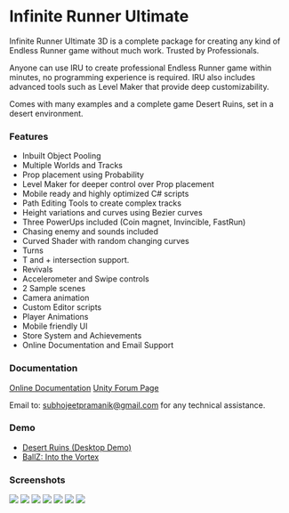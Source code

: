# Infinite Runner Ultimate

Infinite Runner Ultimate 3D is a complete package for creating any kind of Endless Runner game without much work. Trusted by Professionals. 

Anyone can use IRU to create professional Endless Runner game within minutes, no programming experience is required. IRU also includes advanced tools such as Level Maker that provide deep customizability.

Comes with many examples and a complete game Desert Ruins, set in a desert environment. 

### Features 
* Inbuilt Object Pooling
* Multiple Worlds and Tracks 
* Prop placement using Probability
* Level Maker for deeper control over Prop placement
* Mobile ready and highly optimized C# scripts
* Path Editing Tools to create complex tracks
* Height variations and curves using Bezier curves
* Three PowerUps included (Coin magnet, Invincible, FastRun) 
* Chasing enemy and sounds included 
* Curved Shader with random changing curves
* Turns 
* T and + intersection support.
* Revivals 
* Accelerometer and Swipe controls
* 2 Sample scenes
* Camera animation
* Custom Editor scripts 
* Player Animations
* Mobile friendly UI 
* Store System and Achievements 
* Online Documentation and Email Support

### Documentation
[Online Documentation](http://www.subhojeet.in/irudocs/)
[Unity Forum Page](http://forum.unity3d.com/threads/infinite-runner-ultimate-coming-soon.272328/)

Email to: subhojeetpramanik@gmail.com for any technical assistance.


### Demo 
* [Desert Ruins (Desktop Demo)](https://drive.google.com/file/d/0B_n0oNvbDHhAbWhwc25vdXRKVjg/view)
* [BallZ: Into the Vortex](https://play.google.com/store/apps/details?id=com.bfl.ballz&hl=en)

### Screenshots
![](_images/1.jpg)
![](_images/2.jpg)
![](_images/3.jpg)
![](_images/4.jpg)
![](_images/5.jpg)
![](_images/6.jpg)
![](_images/7.jpg)